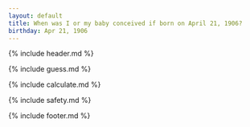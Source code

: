 ```yaml
---
layout: default
title: When was I or my baby conceived if born on April 21, 1906?
birthday: Apr 21, 1906
---
```


{% include header.md %}

{% include guess.md %}

{% include calculate.md %}

{% include safety.md %}

{% include footer.md %}



